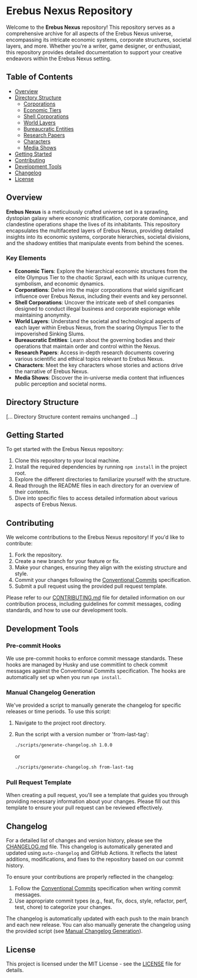 # Erebus Nexus Repository

Welcome to the **Erebus Nexus** repository! This repository serves as a comprehensive archive for all aspects of the Erebus Nexus universe, encompassing its intricate economic systems, corporate structures, societal layers, and more. Whether you're a writer, game designer, or enthusiast, this repository provides detailed documentation to support your creative endeavors within the Erebus Nexus setting.

## Table of Contents

- [Overview](#overview)
- [Directory Structure](#directory-structure)
  - [Corporations](#corporations)
  - [Economic Tiers](#economic-tiers)
  - [Shell Corporations](#shell-corporations)
  - [World Layers](#world-layers)
  - [Bureaucratic Entities](#bureaucratic-entities)
  - [Research Papers](#research-papers)
  - [Characters](#characters)
  - [Media Shows](#media-shows)
- [Getting Started](#getting-started)
- [Contributing](#contributing)
- [Development Tools](#development-tools)
- [Changelog](#changelog)
- [License](#license)

## Overview

**Erebus Nexus** is a meticulously crafted universe set in a sprawling, dystopian galaxy where economic stratification, corporate dominance, and clandestine operations shape the lives of its inhabitants. This repository encapsulates the multifaceted layers of Erebus Nexus, providing detailed insights into its economic systems, corporate hierarchies, societal divisions, and the shadowy entities that manipulate events from behind the scenes.

### Key Elements

- **Economic Tiers**: Explore the hierarchical economic structures from the elite Olympus Tier to the chaotic Sprawl, each with its unique currency, symbolism, and economic dynamics.
- **Corporations**: Delve into the major corporations that wield significant influence over Erebus Nexus, including their events and key personnel.
- **Shell Corporations**: Uncover the intricate web of shell companies designed to conduct illegal business and corporate espionage while maintaining anonymity.
- **World Layers**: Understand the societal and technological aspects of each layer within Erebus Nexus, from the soaring Olympus Tier to the impoverished Sinking Slums.
- **Bureaucratic Entities**: Learn about the governing bodies and their operations that maintain order and control within the Nexus.
- **Research Papers**: Access in-depth research documents covering various scientific and ethical topics relevant to Erebus Nexus.
- **Characters**: Meet the key characters whose stories and actions drive the narrative of Erebus Nexus.
- **Media Shows**: Discover the in-universe media content that influences public perception and societal norms.

## Directory Structure

[... Directory Structure content remains unchanged ...]

## Getting Started

To get started with the Erebus Nexus repository:

1. Clone this repository to your local machine.
2. Install the required dependencies by running `npm install` in the project root.
3. Explore the different directories to familiarize yourself with the structure.
4. Read through the README files in each directory for an overview of their contents.
5. Dive into specific files to access detailed information about various aspects of Erebus Nexus.

## Contributing

We welcome contributions to the Erebus Nexus repository! If you'd like to contribute:

1. Fork the repository.
2. Create a new branch for your feature or fix.
3. Make your changes, ensuring they align with the existing structure and style.
4. Commit your changes following the [Conventional Commits](https://www.conventionalcommits.org/) specification.
5. Submit a pull request using the provided pull request template.

Please refer to our [CONTRIBUTING.md](CONTRIBUTING.md) file for detailed information on our contribution process, including guidelines for commit messages, coding standards, and how to use our development tools.

## Development Tools

### Pre-commit Hooks

We use pre-commit hooks to enforce commit message standards. These hooks are managed by Husky and use commitlint to check commit messages against the Conventional Commits specification. The hooks are automatically set up when you run `npm install`.

### Manual Changelog Generation

We've provided a script to manually generate the changelog for specific releases or time periods. To use this script:

1. Navigate to the project root directory.
2. Run the script with a version number or 'from-last-tag':

   ```sh
   ./scripts/generate-changelog.sh 1.0.0
   ```

   or

   ```sh
   ./scripts/generate-changelog.sh from-last-tag
   ```

### Pull Request Template

When creating a pull request, you'll see a template that guides you through providing necessary information about your changes. Please fill out this template to ensure your pull request can be reviewed effectively.

## Changelog

For a detailed list of changes and version history, please see the [CHANGELOG.md](CHANGELOG.md) file. This changelog is automatically generated and updated using `auto-changelog` and GitHub Actions. It reflects the latest additions, modifications, and fixes to the repository based on our commit history.

To ensure your contributions are properly reflected in the changelog:

1. Follow the [Conventional Commits](https://www.conventionalcommits.org/) specification when writing commit messages.
2. Use appropriate commit types (e.g., feat, fix, docs, style, refactor, perf, test, chore) to categorize your changes.

The changelog is automatically updated with each push to the main branch and each new release. You can also manually generate the changelog using the provided script (see [Manual Changelog Generation](#manual-changelog-generation)).

## License

This project is licensed under the MIT License - see the [LICENSE](LICENSE) file for details.
